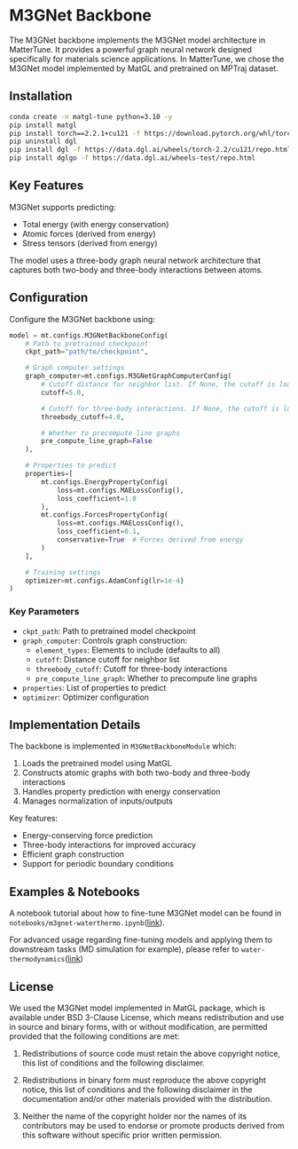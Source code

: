 # M3GNet Backbone

The M3GNet backbone implements the M3GNet model architecture in MatterTune. It provides a powerful graph neural network designed specifically for materials science applications. In MatterTune, we chose the M3GNet model implemented by MatGL and pretrained on MPTraj dataset. 

## Installation

```bash
conda create -n matgl-tune python=3.10 -y
pip install matgl
pip install torch==2.2.1+cu121 -f https://download.pytorch.org/whl/torch_stable.html
pip uninstall dgl
pip install dgl -f https://data.dgl.ai/wheels/torch-2.2/cu121/repo.html
pip install dglgo -f https://data.dgl.ai/wheels-test/repo.html
```

## Key Features

M3GNet supports predicting:
- Total energy (with energy conservation)
- Atomic forces (derived from energy)
- Stress tensors (derived from energy)

The model uses a three-body graph neural network architecture that captures both two-body and three-body interactions between atoms.

## Configuration

Configure the M3GNet backbone using:

```python
model = mt.configs.M3GNetBackboneConfig(
    # Path to pretrained checkpoint
    ckpt_path="path/to/checkpoint",

    # Graph computer settings
    graph_computer=mt.configs.M3GNetGraphComputerConfig(
        # Cutoff distance for neighbor list. If None, the cutoff is loaded from the checkpoint.
        cutoff=5.0,

        # Cutoff for three-body interactions. If None, the cutoff is loaded from the checkpoint.
        threebody_cutoff=4.0,

        # Whether to precompute line graphs
        pre_compute_line_graph=False
    ),

    # Properties to predict
    properties=[
        mt.configs.EnergyPropertyConfig(
            loss=mt.configs.MAELossConfig(),
            loss_coefficient=1.0
        ),
        mt.configs.ForcesPropertyConfig(
            loss=mt.configs.MAELossConfig(),
            loss_coefficient=0.1,
            conservative=True  # Forces derived from energy
        )
    ],

    # Training settings
    optimizer=mt.configs.AdamConfig(lr=1e-4)
)
```

### Key Parameters

- `ckpt_path`: Path to pretrained model checkpoint
- `graph_computer`: Controls graph construction:
  - `element_types`: Elements to include (defaults to all)
  - `cutoff`: Distance cutoff for neighbor list
  - `threebody_cutoff`: Cutoff for three-body interactions
  - `pre_compute_line_graph`: Whether to precompute line graphs
- `properties`: List of properties to predict
- `optimizer`: Optimizer configuration

## Implementation Details

The backbone is implemented in `M3GNetBackboneModule` which:

1. Loads the pretrained model using MatGL
2. Constructs atomic graphs with both two-body and three-body interactions
3. Handles property prediction with energy conservation
4. Manages normalization of inputs/outputs

Key features:
- Energy-conserving force prediction
- Three-body interactions for improved accuracy
- Efficient graph construction
- Support for periodic boundary conditions

## Examples & Notebooks

A notebook tutorial about how to fine-tune M3GNet model can be found in ```notebooks/m3gnet-waterthermo.ipynb```([link](https://github.com/Fung-Lab/MatterTune/blob/main/notebooks/m3gnet-waterthermo.ipynb)). 

For advanced usage regarding fine-tuning models and applying them to downstream tasks (MD simulation for example), please refer to ```water-thermodynamics```([link](https://github.com/Fung-Lab/MatterTune/tree/main/examples/water-thermodynamics))

## License

We used the M3GNet model implemented in MatGL package, which is available under BSD 3-Clause License, which means redistribution and use in source and binary forms, with or without
modification, are permitted provided that the following conditions are met:

1. Redistributions of source code must retain the above copyright notice, this
   list of conditions and the following disclaimer.

2. Redistributions in binary form must reproduce the above copyright notice,
   this list of conditions and the following disclaimer in the documentation
   and/or other materials provided with the distribution.

3. Neither the name of the copyright holder nor the names of its
   contributors may be used to endorse or promote products derived from
   this software without specific prior written permission.
